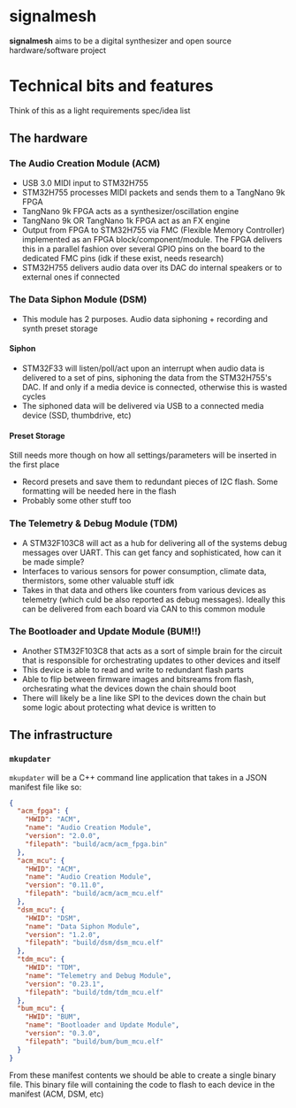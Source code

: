 # signalmesh
**signalmesh** aims to be a digital synthesizer and open source
hardware/software project

# Technical bits and features
Think of this as a light requirements spec/idea list

## The hardware
### The Audio Creation Module (ACM)
* USB 3.0 MIDI input to STM32H755
* STM32H755 processes MIDI packets and sends them to a TangNano 9k FPGA
* TangNano 9k FPGA acts as a synthesizer/oscillation engine
* TangNano 9k OR TangNano 1k FPGA act as an FX engine
* Output from FPGA to STM32H755 via FMC (Flexible Memory Controller)
implemented as an FPGA block/component/module. The FPGA delivers this
in a parallel fashion over several GPIO pins on the board to the
dedicated FMC pins (idk if these exist, needs research)
* STM32H755 delivers audio data over its DAC do internal speakers
or to external ones if connected

### The Data Siphon Module (DSM)
* This module has 2 purposes. Audio data siphoning + recording and
synth preset storage
#### Siphon
* STM32F33 will listen/poll/act upon an interrupt when audio data is
delivered to a set of pins, siphoning the data from the STM32H755's
DAC. If and only if a media device is connected, otherwise this is
wasted cycles
* The siphoned data will be delivered via USB to a connected media
device (SSD, thumbdrive, etc)

#### Preset Storage
Still needs more though on how all settings/parameters will be
inserted in the first place
* Record presets and save them to redundant pieces of I2C flash. Some
formatting will be needed here in the flash
* Probably some other stuff too

### The Telemetry & Debug Module (TDM)
* A STM32F103C8 will act as a hub for delivering all of the systems
debug messages over UART. This can get fancy and sophisticated, how can
it be made simple?
* Interfaces to various sensors for power consumption, climate data,
thermistors, some other valuable stuff idk
* Takes in that data and others like counters from various devices as
telemetry (which culd be also reported as debug messages). Ideally this
can be delivered from each board via CAN to this common module

### The Bootloader and Update Module (BUM!!)
* Another STM32F103C8 that acts as a sort of simple brain for the circuit
that is responsible for orchestrating updates to other devices and itself
* This device is able to read and write to redundant flash parts
* Able to flip between firmware images and bitsreams from flash, orchesrating
what the devices down the chain should boot
* There will likely be a line like SPI to the devices down the chain but
some logic about protecting what device is written to

## The infrastructure
### `mkupdater`
`mkupdater` will be a C++ command line application that takes in a JSON
manifest file like so:

```json
{
  "acm_fpga": {
    "HWID": "ACM",
    "name": "Audio Creation Module",
    "version": "2.0.0",
    "filepath": "build/acm/acm_fpga.bin"
  },
  "acm_mcu": {
    "HWID": "ACM",
    "name": "Audio Creation Module",
    "version": "0.11.0",
    "filepath": "build/acm/acm_mcu.elf"
  },
  "dsm_mcu": {
    "HWID": "DSM",
    "name": "Data Siphon Module",
    "version": "1.2.0",
    "filepath": "build/dsm/dsm_mcu.elf"
  },
  "tdm_mcu": {
    "HWID": "TDM",
    "name": "Telemetry and Debug Module",
    "version": "0.23.1",
    "filepath": "build/tdm/tdm_mcu.elf"
  },
  "bum_mcu": {
    "HWID": "BUM",
    "name": "Bootloader and Update Module",
    "version": "0.3.0",
    "filepath": "build/bum/bum_mcu.elf"
  }
}
```

From these manifest contents we should be able to create a single
binary file. This binary file will containing the code to flash
to each device in the manifest (ACM, DSM, etc)




